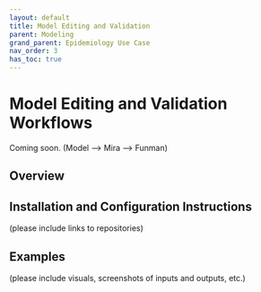 ```yaml
---
layout: default
title: Model Editing and Validation
parent: Modeling
grand_parent: Epidemiology Use Case
nav_order: 3
has_toc: true
---
```

# Model Editing and Validation Workflows

Coming soon. (Model --> Mira --> Funman)

## Overview

## Installation and Configuration Instructions
(please include links to repositories)

## Examples
(please include visuals, screenshots of inputs and outputs, etc.)